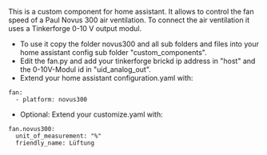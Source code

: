 This is a custom component for home assistant.
It allows to control the fan speed of a Paul Novus 300 air ventilation.
To connect the air ventilation it uses a Tinkerforge 0-10 V output modul.

* To use it copy the folder novus300 and all sub folders and files into your home assistant config sub folder "custom_components".
* Edit the fan.py and add your tinkerforge brickd ip address in "host" and the 0-10V-Modul id in "uid_analog_out".
* Extend your home assistant configuration.yaml with:
```
fan:
  - platform: novus300
```
* Optional: Extend your customize.yaml with:
```
fan.novus300:
  unit_of_measurement: "%"
  friendly_name: Lüftung
```
